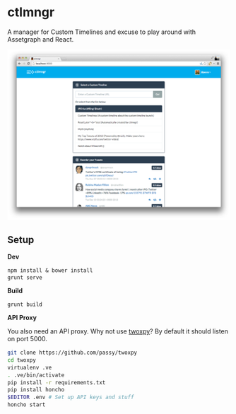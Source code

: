 ctlmngr
=======

A manager for Custom Timelines and excuse to play around with Assetgraph and
React.

![Screenshot](media/screenshot.png)

Setup
-----

**Dev**

```
npm install & bower install
grunt serve
```

**Build**
```
grunt build
```

**API Proxy**

You also need an API proxy. Why not use [twoxpy](http://github.com/passy/twoxpy)? By default it should listen on port 5000.

```bash
git clone https://github.com/passy/twoxpy
cd twoxpy
virtualenv .ve
. .ve/bin/activate
pip install -r requirements.txt
pip install honcho
$EDITOR .env # Set up API keys and stuff
honcho start
```
